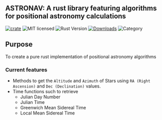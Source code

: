 ## ASTRONAV: A rust library featuring algorithms for positional astronomy calculations
[![crate][crate-image]][crate-link]
![MIT licensed][license-image]
![Rust Version][rustc-image]
[![Downloads][downloads-image]][crate-link]
![Category][category-image]

## Purpose
To create a pure rust implementation of positional astronomy algorithms

### Current features
- Methods to get the `Altitude` and `Azimuth` of Stars using `RA (Right Ascension)` and `Dec (Declination)` values.
- Time functions such to retrieve
  - Julian Day Number
  - Julian Time
  - Greenwich Mean Sidereal Time
  - Local Mean Sidereal Time

[//]: # (badges)

[crate-image]: https://img.shields.io/crates/v/astronav.svg
[crate-link]: https://crates.io/crates/astronav
[license-image]: https://img.shields.io/badge/License-MIT_or_Apache_2.0-yellow.svg
[rustc-image]: https://img.shields.io/badge/rustc-1.69+-blue.svg
[downloads-image]: https://img.shields.io/crates/d/astronav.svg
[category-image]: https://img.shields.io/badge/category-Astronomy_Algorithms-darkred.svg
